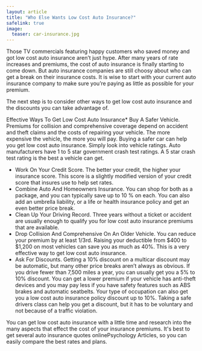 ```yaml
---
layout: article
title: "Who Else Wants Low Cost Auto Insurance?"
safelink: true
image:
  teaser: car-insurance.jpg
---
```


Those TV commercials featuring happy customers who saved money and got low cost auto insurance aren’t just hype. After many years of rate increases and premiums, the cost of auto insurance is finally starting to come down. But auto insurance companies are still choosy about who can get a break on their insurance costs.
It is wise to start with your current auto insurance company to make sure you’re paying as little as possible for your premium.

The next step is to consider other ways to get low cost auto insurance and the discounts you can take advantage of.

Effective Ways To Get Low Cost Auto Insurance* Buy A Safer Vehicle. Premiums for collision and comprehensive coverage depend on accident and theft claims and the costs of repairing your vehicle. The more expensive the vehicle, the more you will pay. Buying a safer car can help you get low cost auto insurance. Simply look into vehicle ratings. Auto manufacturers have 1 to 5 star government crash test ratings. A 5 star crash test rating is the best a vehicle can get.

- Work On Your Credit Score. The better your credit, the higher your insurance score. This score is a slightly modified version of your credit score that insures use to help set rates.
- Combine Auto And Homeowners Insurance. You can shop for both as a package, and you can typically save up to 10 % on each. You can also add an umbrella liability, or a life or health insurance policy and get an even better price break.
- Clean Up Your Driving Record. Three years without a ticket or accident are usually enough to qualify you for low cost auto insurance premiums that are available.
- Drop Collision And Comprehensive On An Older Vehicle. You can reduce your premium by at least 1/3rd. Raising your deductible from $400 to $1,200 on most vehicles can save you as much as 40%. This is a very effective way to get low cost auto insurance.
- Ask For Discounts. Getting a 10% discount on a multicar discount may be automatic, but many other price breaks aren’t always as obvious. If you drive fewer than 7,500 miles a year, you can usually get you a 5% to 10% discount. You can get a lower premium if your vehicle has anti-theft devices and you may pay less if you have safety features such as ABS brakes and automatic seatbelts. Your type of occupation can also get you a low cost auto insurance policy discount up to 10%. Taking a safe drivers class can help you get a discount, but it has to be voluntary and not because of a traffic violation.

You can get low cost auto insurance with a little time and research into the many aspects that effect the cost of your insurance premiums. It's best to get several auto insurance quotes onlinePsychology Articles, so you can easily compare the best rates and plans.
